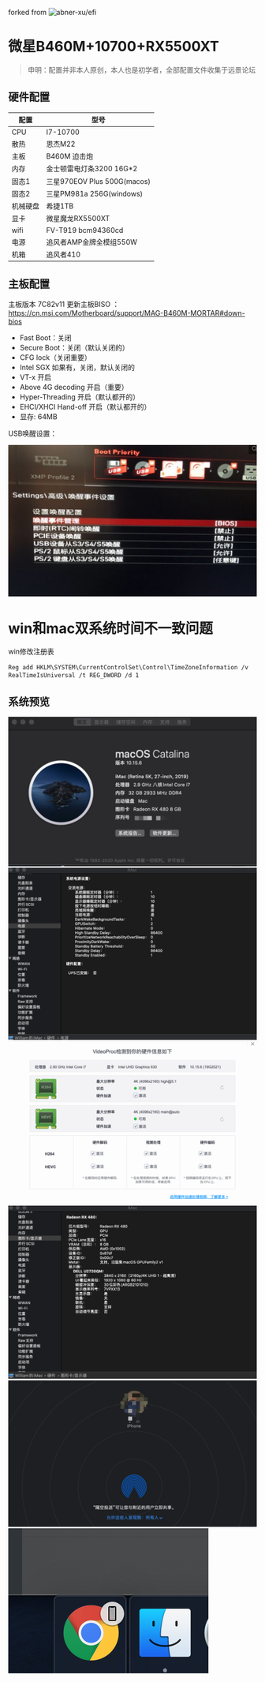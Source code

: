 forked from ![abner-xu/efi](https://github.com/abner-xu/efi)
# 微星B460M+10700+RX5500XT
> 申明：配置并非本人原创，本人也是初学者，全部配置文件收集于远景论坛

## 硬件配置

|  配置   | 型号  |
|  ----  | ----  |
| CPU  | I7-10700 |
| 散热 | 恩杰M22 |
| 主板  | B460M 迫击炮 |
| 内存  | 金士顿雷电灯条3200 16G*2 |
| 固态1  | 三星970EOV Plus 500G(macos) |
| 固态2  | 三星PM981a 256G(windows) |
| 机械硬盘 | 希捷1TB |
| 显卡  | 微星魔龙RX5500XT |
| wifi  | FV-T919 bcm94360cd  |
| 电源  | 追风者AMP金牌全模组550W |
| 机箱 | 追风者410 |


## 主板配置
主板版本 7C82v11 更新主板BISO ：https://cn.msi.com/Motherboard/support/MAG-B460M-MORTAR#down-bios

- Fast Boot：关闭
- Secure Boot：关闭（默认关闭的）
- CFG lock（关闭重要）
- Intel SGX 如果有，关闭，默认关闭的
- VT-x 开启
- Above 4G decoding 开启（重要）
- Hyper-Threading 开启（默认都开的）
- EHCI/XHCI Hand-off 开启（默认都开的）
- 显存: 64MB

USB唤醒设置：

![唤醒](https://raw.githubusercontent.com/William-HL1991/BlogAlbum/master/B460M-MORTAR-10700/HX.png)

# win和mac双系统时间不一致问题
win修改注册表
```shell
Reg add HKLM\SYSTEM\CurrentControlSet\Control\TimeZoneInformation /v RealTimeIsUniversal /t REG_DWORD /d 1
```

## 系统预览
![概览](https://raw.githubusercontent.com/William-HL1991/BlogAlbum/master/B460M-MORTAR-10700/XT.png)
![电源](https://raw.githubusercontent.com/William-HL1991/BlogAlbum/master/B460M-MORTAR-10700/DY.png)
![核显加速](https://raw.githubusercontent.com/William-HL1991/BlogAlbum/master/B460M-MORTAR-10700/VideoProc.png)
![显卡](https://raw.githubusercontent.com/William-HL1991/BlogAlbum/master/B460M-MORTAR-10700/XK.png)
![airdrop](https://raw.githubusercontent.com/William-HL1991/BlogAlbum/master/B460M-MORTAR-10700/AirDrop.png)
![imessage](https://raw.githubusercontent.com/William-HL1991/BlogAlbum/master/B460M-MORTAR-10700/hand-off.png)

